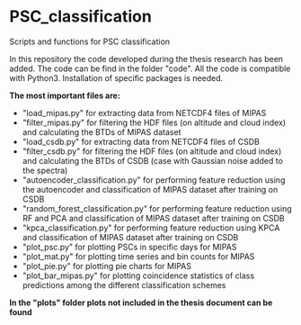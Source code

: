 # PSC_classification
Scripts and functions for PSC classification

In this repository the code developed during the thesis research has been added.
The code can be find in the folder "code". All the code is compatible with Python3.
Installation of specific packages is needed.

**The most important files are:**

* "load_mipas.py" for extracting data from NETCDF4 files of MIPAS
* "filter_mipas.py" for filtering the HDF files (on altitude and cloud index)
  and calculating the BTDs of MIPAS dataset
* "load_csdb.py" for extracting data from NETCDF4 files of CSDB
* "filter_csdb.py" for filtering the HDF files (on altitude and cloud index)
  and calculating the BTDs of CSDB (case with Gaussian noise added to the spectra)
* "autoencoder_classification.py" for performing feature reduction using the autoencoder and classification of MIPAS dataset after training on CSDB
* "random_forest_classification.py" for performing feature reduction using RF and PCA and classification of MIPAS dataset after training on CSDB
* "kpca_classification.py" for performing feature reduction using KPCA and classification of MIPAS dataset after training on CSDB
* "plot_psc.py" for plotting PSCs in specific days for MIPAS
* "plot_mat.py" for plotting time series and bin counts for MIPAS
* "plot_pie.py" for plotting pie charts for MIPAS
* "plot_bar_mipas.py" for plotting coincidence statistics of class predictions among the different classification schemes

**In the "plots" folder plots  not included in the thesis document can be found**
